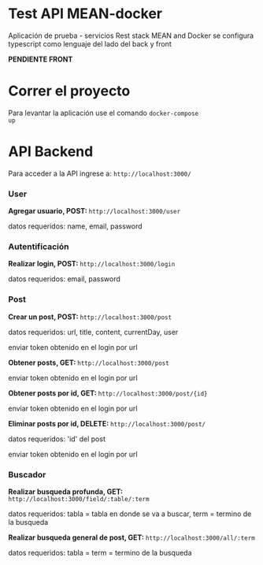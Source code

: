 # Test API MEAN-docker
Aplicación de prueba - servicios Rest
stack MEAN and Docker
se configura typescript como lenguaje del lado del back y front
<p><b>PENDIENTE FRONT</b></p>

# Correr el proyecto
Para levantar la aplicación use el comando <code>docker-compose up</code>

# API Backend
Para acceder a la API ingrese a: <code>http://localhost:3000/</code>

<h3>User</h3>
<b>Agregar usuario, POST: </b><code>http://localhost:3000/user</code>
<p>datos requeridos: name, email, password</p>

<h3>Autentificación</h3>
<b>Realizar login, POST: </b><code>http://localhost:3000/login</code>
<p>datos requeridos: email, password</p>

<h3>Post</h3>
<b>Crear un post, POST: </b><code>http://localhost:3000/post</code>
<p>datos requeridos: url, title, content, currentDay, user</p>
<p>enviar token obtenido en el login por url</p>

<b>Obtener posts, GET: </b><code>http://localhost:3000/post</code>
<p>enviar token obtenido en el login por url</p>

<b>Obtener posts por id, GET: </b><code>http://localhost:3000/post/{id}</code>
<p>enviar token obtenido en el login por url</p>

<b>Eliminar posts por id, DELETE: </b><code>http://localhost:3000/post/</code>
<p>datos requeridos: 'id' del post</p>
<p>enviar token obtenido en el login por url</p>


<h3>Buscador</h3>
<b>Realizar busqueda profunda, GET: </b><code>http://localhost:3000/field/:table/:term</code>
<p>datos requeridos: tabla = tabla en donde se va a buscar, term = termino de la busqueda</p>
<b>Realizar busqueda general de post, GET: </b><code>http://localhost:3000/all/:term</code>
<p>datos requeridos: tabla = term = termino de la busqueda</p>